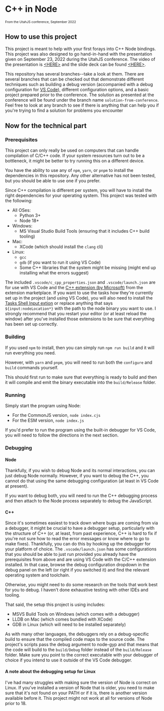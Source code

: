 # C++ in Node
<p style="font-size: .75em">From the UtahJS conference, September 2022</p>

## How to use this project

This project is meant to help with your first forays into C++ Node bindings.  This project was also designed to go hand-in-hand with the presentation given on September 23, 2022 during the UtahJS conference.  The video of the presentation is [\<HERE>]() and the slide deck can be found [\<HERE>]().

This repository has several branches--take a look at them.  There are several branches that can be checked out that demonstrate different techniques such as building a debug version (accompanied with a debug configuration for [VS Code](https://code.visualstudio.com)), different configuration options, and a basic project prepared prior to the conference.  The solution as presented at the conference will be found under the branch name `solution-from-conference`.  Feel free to look at any branch to see if there is anything that can help you if you're trying to find a solution for problems you encounter

## Now for the technical part

### Prerequisites

This project can only really be used on computers that can handle compilation of C/C++ code.  If your system resources turn out to be a bottleneck, it might be better to try running this on a different device.

You have the ability to use any of `npm`, `yarn`, or `pnpm` to install the dependencies in this repository.  Any other alternative has not been tested, but you should be able to use one if you prefer.

Since C++ compilation is different per system, you will have to install the right dependencies for your operating system.  This project was tested with the following:

- All OSes:
  - Python 3+
  - Node 18+
- Windows:
  - MS Visual Studio Build Tools (ensuring that it includes C++ build tooling)
- Mac:
  - XCode (which should install the `clang` cli)
- Linux:
  - `gcc`
  - `gdb` (if you want to run it using VS Code)
  - Some C++ libraries that the system might be missing (might end up installing what the errors suggest)

The included `.vscode/c_cpp_properties.json` and `.vscode/launch.json` are for use with VS Code and the [C++ extension (by Microsoft)](https://marketplace.visualstudio.com/items?itemName=ms-vscode.cpptools) from the extension marketplace.  If you want to use the tasks how they're currently set up in the project (and using VS Code), you will also need to install the [Tasks Shell Input extion](https://marketplace.visualstudio.com/items?itemName=augustocdias.tasks-shell-input) or replace anything that says `${input:nodeLocation*}` with the path to the node binary you want to use.  I strongly recommend that you restart your editor (or at least reload the window) after you've installed those extensions to be sure that everything has been set up correctly.

### Building

If you used `npm` to install, then you can simply run `npm run build` and it will run everything you need.

However, with `yarn` and `pnpm`, you will need to run both the `configure` and `build` commands yourself.

This should first run to make sure that everything is ready to build and then it will compile and emit the binary executable into the `build/Release` folder.

### Running

Simply start the program using Node:

- For the CommonJS version, `node index.cjs`
- For the ESM version, `node index.js`

If you'd prefer to run the program using the built-in debugger for VS Code, you will need to follow the directions in the next section.

### Debugging

#### Node

Thankfully, if you wish to debug Node and its normal interactions, you can just debug Node normally.  However, if you want to debug the C++, you cannot do that using the same debugging configuration (at least in VS Code at present).

If you want to debug both, you will need to run the C++ debugging process and then attach to the Node process separately to debug the JavaScript.

#### C++

Since it's sometimes easiest to track down where bugs are coming from via a debugger, it might be crucial to have a debugger setup, particularly with the structure of C++ (or, at least, from past experience, C++ is hard to fix if you're not sure how to read the error messages or know where to go to make fixes).  Thankfully, you can do this by hooking up the debugger for your platform of choice.  The `.vscode/launch.json` has some configurations that you should be able to just run provided you already have the prerequisites from above and are using VS Code with the C/C++ extension installed.  In that case, browse the debug configuration dropdown in the debug panel on the left (or right if you switched it) and find the relevant operating system and toolchain.

Otherwise, you might need to do some research on the tools that work best for you to debug.  I haven't done exhaustive testing with other IDEs and tooling.

That said, the setup this project is using includes:

- MSVS Build Tools on Windows (which comes with a debugger)
- LLDB on Mac (which comes bundled with XCode)
- GDB in Linux (which will need to be installed separately)

As with many other languages, the debuggers rely on a debug-specific build to ensure that the compiled code maps to the source code.  The project's scripts pass the debug argument to node-gyp and that means that the code will build to the `build/Debug` folder instead of the `build/Release` folder.  Make sure you point to the correct executable with your debugger of choice if you intend to use it outside of the VS Code debugger.

#### A note about the debugging setup for Linux

I've had many struggles with making sure the version of Node is correct on Linux.  If you've installed a version of Node that is older, you need to make sure that it's not found on your PATH or if it is, there is another version available before it.  This project might not work at all for versions of Node prior to 18.
